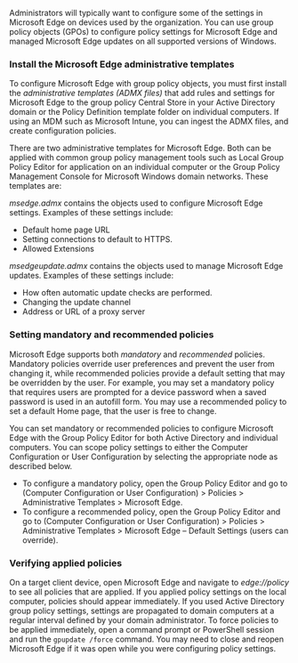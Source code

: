 Administrators will typically want to configure some of the settings in Microsoft Edge on devices used by the organization. You can use group policy objects (GPOs) to configure policy settings for Microsoft Edge and managed Microsoft Edge updates on all supported versions of Windows.

### Install the Microsoft Edge administrative templates

To configure Microsoft Edge with group policy objects, you must first install the *administrative templates (ADMX files)* that add rules and settings for Microsoft Edge to the group policy Central Store in your Active Directory domain or the Policy Definition template folder on individual computers. If using an MDM such as Microsoft Intune, you can ingest the ADMX files, and create configuration policies.

There are two administrative templates for Microsoft Edge. Both can be applied with common group policy management tools such as Local Group Policy Editor for application on an individual computer or the Group Policy Management Console for Microsoft Windows domain networks. These templates are:<br>

*msedge.admx* contains the objects used to configure Microsoft Edge settings. Examples of these settings include:

 -  Default home page URL
 -  Setting connections to default to HTTPS.
 -  Allowed Extensions

*msedgeupdate.admx* contains the objects used to manage Microsoft Edge updates. Examples of these settings include:

 -  How often automatic update checks are performed.
 -  Changing the update channel
 -  Address or URL of a proxy server

### Setting mandatory and recommended policies

Microsoft Edge supports both *mandatory* and *recommended* policies. Mandatory policies override user preferences and prevent the user from changing it, while recommended policies provide a default setting that may be overridden by the user. For example, you may set a mandatory policy that requires users are prompted for a device password when a saved password is used in an autofill form. You may use a recommended policy to set a default Home page, that the user is free to change.

You can set mandatory or recommended policies to configure Microsoft Edge with the Group Policy Editor for both Active Directory and individual computers. You can scope policy settings to either the Computer Configuration or User Configuration by selecting the appropriate node as described below.

 -  To configure a mandatory policy, open the Group Policy Editor and go to (Computer Configuration or User Configuration) &gt; Policies &gt; Administrative Templates &gt; Microsoft Edge.
 -  To configure a recommended policy, open the Group Policy Editor and go to (Computer Configuration or User Configuration) &gt; Policies &gt; Administrative Templates &gt; Microsoft Edge – Default Settings (users can override).

### Verifying applied policies<br>

On a target client device, open Microsoft Edge and navigate to *edge://policy* to see all policies that are applied. If you applied policy settings on the local computer, policies should appear immediately. If you used Active Directory group policy settings, settings are propagated to domain computers at a regular interval defined by your domain administrator. To force policies to be applied immediately, open a command prompt or PowerShell session and run the `gpupdate /force` command. You may need to close and reopen Microsoft Edge if it was open while you were configuring policy settings.

